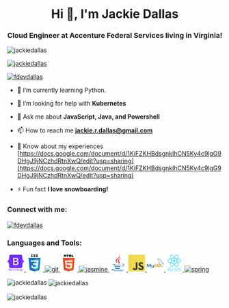 <h1 align="center">Hi 👋, I'm Jackie Dallas</h1>
<h3 align="center">Cloud Engineer at Accenture Federal Services living in Virginia!</h3>

<p align="left"> <img src="https://komarev.com/ghpvc/?username=jackiedallas&label=Profile%20views&color=0e75b6&style=flat" alt="jackiedallas" /> </p>

<p align="left"> <a href="https://github.com/ryo-ma/github-profile-trophy"><img src="https://github-profile-trophy.vercel.app/?username=jackiedallas" alt="jackiedallas" /></a> </p>

<p align="left"> <a href="https://twitter.com/fdevdallas" target="blank"><img src="https://img.shields.io/twitter/follow/fdevdallas?logo=twitter&style=for-the-badge" alt="fdevdallas" /></a> </p>

- 🌱 I’m currently learning Python.

<!-- - 👯 I’m looking to collaborate on **** -->

- 🤝 I’m looking for help with **Kubernetes**

- 💬 Ask me about **JavaScript, Java, and Powershell**

- 📫 How to reach me **jackie.r.dallas@gmail.com**

- 📄 Know about my experiences [https://docs.google.com/document/d/1KiFZKHBdsgnkIhCN5Ky4c9lgG9DHgJ9jNCzhdRtnXwQ/edit?usp=sharing](https://docs.google.com/document/d/1KiFZKHBdsgnkIhCN5Ky4c9lgG9DHgJ9jNCzhdRtnXwQ/edit?usp=sharing)

- ⚡ Fun fact **I love snowboarding!**

<h3 align="left">Connect with me:</h3>
<p align="left">
<a href="https://twitter.com/fdevdallas" target="blank"><img align="center" src="https://raw.githubusercontent.com/rahuldkjain/github-profile-readme-generator/master/src/images/icons/Social/twitter.svg" alt="fdevdallas" height="30" width="40" /></a>
</p>

<h3 align="left">Languages and Tools:</h3>
<p align="left"> <a href="https://getbootstrap.com" target="_blank" rel="noreferrer"> <img src="https://raw.githubusercontent.com/devicons/devicon/master/icons/bootstrap/bootstrap-plain-wordmark.svg" alt="bootstrap" width="40" height="40"/> </a> <a href="https://www.w3schools.com/css/" target="_blank" rel="noreferrer"> <img src="https://raw.githubusercontent.com/devicons/devicon/master/icons/css3/css3-original-wordmark.svg" alt="css3" width="40" height="40"/> </a> <a href="https://git-scm.com/" target="_blank" rel="noreferrer"> <img src="https://www.vectorlogo.zone/logos/git-scm/git-scm-icon.svg" alt="git" width="40" height="40"/> </a> <a href="https://www.w3.org/html/" target="_blank" rel="noreferrer"> <img src="https://raw.githubusercontent.com/devicons/devicon/master/icons/html5/html5-original-wordmark.svg" alt="html5" width="40" height="40"/> </a> <a href="https://jasmine.github.io/" target="_blank" rel="noreferrer"> <img src="https://www.vectorlogo.zone/logos/jasmine/jasmine-icon.svg" alt="jasmine" width="40" height="40"/> </a> <a href="https://www.java.com" target="_blank" rel="noreferrer"> <img src="https://raw.githubusercontent.com/devicons/devicon/master/icons/java/java-original.svg" alt="java" width="40" height="40"/> </a> <a href="https://developer.mozilla.org/en-US/docs/Web/JavaScript" target="_blank" rel="noreferrer"> <img src="https://raw.githubusercontent.com/devicons/devicon/master/icons/javascript/javascript-original.svg" alt="javascript" width="40" height="40"/> </a> <a href="https://www.mysql.com/" target="_blank" rel="noreferrer"> <img src="https://raw.githubusercontent.com/devicons/devicon/master/icons/mysql/mysql-original-wordmark.svg" alt="mysql" width="40" height="40"/> </a> <a href="https://reactjs.org/" target="_blank" rel="noreferrer"> <img src="https://raw.githubusercontent.com/devicons/devicon/master/icons/react/react-original-wordmark.svg" alt="react" width="40" height="40"/> </a> <a href="https://spring.io/" target="_blank" rel="noreferrer"> <img src="https://www.vectorlogo.zone/logos/springio/springio-icon.svg" alt="spring" width="40" height="40"/> </a> </p>

<p><img align="left" src="https://github-readme-stats.vercel.app/api/top-langs?username=jackiedallas&show_icons=true&locale=en&layout=compact" alt="jackiedallas" /></p>

<p>&nbsp;<img align="center" src="https://github-readme-stats.vercel.app/api?username=jackiedallas&show_icons=true&locale=en" alt="jackiedallas" /></p>

<p><img align="center" src="https://github-readme-streak-stats.herokuapp.com/?user=jackiedallas&" alt="jackiedallas" /></p>
